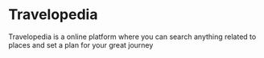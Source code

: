 # Travelopedia
Travelopedia is a online platform where you can search anything related to places and set a plan for your great journey

